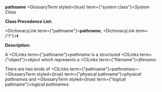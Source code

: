 **pathname** <GlossaryTerm styled={true} term={"system class"}><i>System Class</i></GlossaryTerm> 



**Class Precedence List:** 



<DictionaryLink  term={"pathname"}><b>pathname</b></DictionaryLink>, <DictionaryLink  term={"t"}><b>t</b></DictionaryLink> 



**Description:** 



A <ClLinks  term={"pathname"}><i>pathname</i></ClLinks> is a structured <ClLinks  term={"object"}><i>object</i></ClLinks> which represents a <ClLinks  term={"filename"}><i>filename</i></ClLinks>. 



There are two kinds of <ClLinks  term={"pathname"}><i>pathnames</i></ClLinks>—<GlossaryTerm styled={true} term={"physical pathname"}><i>physical pathnames</i></GlossaryTerm> and <GlossaryTerm styled={true} term={"logical pathname"}><i>logical pathnames</i></GlossaryTerm>. 



